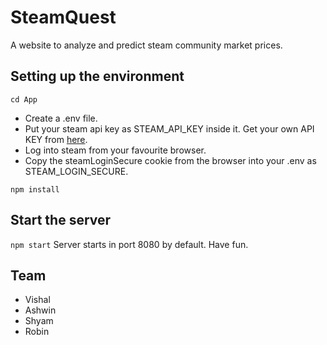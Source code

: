 # SteamQuest
A website to analyze and predict steam community market prices.

## Setting up the environment
```
cd App
```
 - Create a .env file.
 - Put your steam api key as STEAM_API_KEY inside it. Get your own API KEY from [here](https://steamcommunity.com/dev/apikey).
 - Log into steam from your favourite browser.
 - Copy the steamLoginSecure cookie from the browser into your .env as STEAM_LOGIN_SECURE.
```
npm install
```

## Start the server
```npm start``` 
Server starts in port 8080 by default. Have fun.

## Team

- Vishal
- Ashwin
- Shyam
- Robin